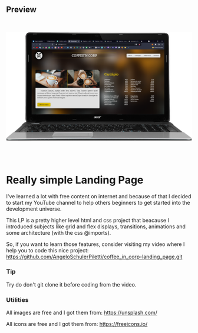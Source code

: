 ## Preview
<br>

![Laptop frame with the project](./images/readme/laptop.png)

<br>
<br>

# Really simple Landing Page
I've learned a lot with free content on internet and because of that I decided to start my YouTube channel to help others beginners to get started into the development universe. 

This LP is a pretty higher level html and css project that beacause I introduced subjects like grid and flex displays, transitions, animations and some architecture (with the css @imports). 

So, if you want to learn those features, consider visiting my video where I help you to code this nice project: https://github.com/AngeloSchulerPiletti/coffee_in_corp-landing_page.git

### Tip
Try do don't git clone it before coding from the video.

### Utilities
All images are free and I got them from: https://unsplash.com/

All icons are free and I got them from: https://freeicons.io/
